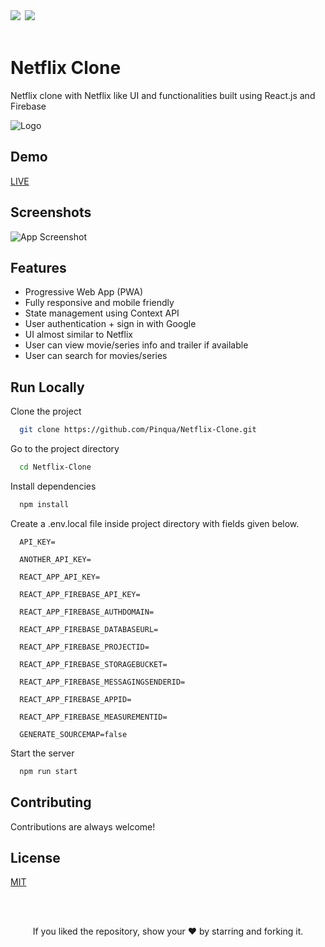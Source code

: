 <div align="left">
            <a href="https://paypal.me/piyushsati311999" target="_blank" style="display: inline-block;">
                <img
                    src="https://img.shields.io/badge/Donate-PayPal-blue.svg?style=flat-square&logo=paypal" 
                    align="left"
                />
            </a>
            <a href="https://www.buymeacoffee.com/piyushsati" target="_blank" style="display: inline-block;">
                <img
                    src="https://img.shields.io/badge/Donate-Buy%20Me%20A%20Coffee-orange.svg?style=flat-square&logo=buymeacoffee" 
                    align="left"
                />
            </a>
</div>  
<br/>  


# Netflix Clone

Netflix clone with Netflix like UI and functionalities built using React.js and Firebase

![Logo](https://upload.wikimedia.org/wikipedia/commons/0/08/Netflix_2015_logo.svg)

## Demo

[LIVE](https://nc-ps.vercel.app/)


## Screenshots


![App Screenshot](https://user-images.githubusercontent.com/69719134/169709347-079f11e7-1938-4a5e-9f29-c4f998e6fd49.gif)


  
## Features

- Progressive Web App (PWA)
- Fully responsive and mobile friendly
- State management using Context API
- User authentication + sign in with Google
- UI almost similar to Netflix
- User can view movie/series info and trailer if available
- User can search for movies/series



## Run Locally

Clone the project

```bash
  git clone https://github.com/Pinqua/Netflix-Clone.git
```

Go to the project directory

```bash
  cd Netflix-Clone
```

Install dependencies

```bash
  npm install
```

Create a .env.local file inside project directory with fields given below.

```
  API_KEY=

  ANOTHER_API_KEY=

  REACT_APP_API_KEY=

  REACT_APP_FIREBASE_API_KEY=

  REACT_APP_FIREBASE_AUTHDOMAIN=

  REACT_APP_FIREBASE_DATABASEURL=

  REACT_APP_FIREBASE_PROJECTID=

  REACT_APP_FIREBASE_STORAGEBUCKET=

  REACT_APP_FIREBASE_MESSAGINGSENDERID=

  REACT_APP_FIREBASE_APPID=

  REACT_APP_FIREBASE_MEASUREMENTID=

  GENERATE_SOURCEMAP=false
```

Start the server

```bash
  npm run start
```

  
## Contributing

Contributions are always welcome!

  
## License

[MIT](https://choosealicense.com/licenses/mit/)

  
<br/>
<br/>

<p align="center">If you liked the repository, show your  ❤️  by starring and forking it.</p>
  
  

